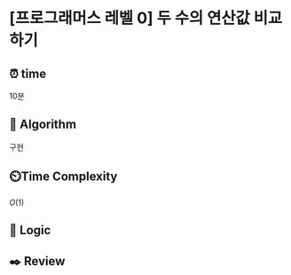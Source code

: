 # [프로그래머스 레벨 0] 두 수의 연산값 비교하기
 
## ⏰  **time**
10분


## :pushpin: **Algorithm**
구현

## ⏲️**Time Complexity**
$O(1)$

## :round_pushpin: **Logic**


## :black_nib: **Review**
